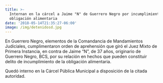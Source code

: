 ```yaml
---
title: >-
  Internan en la cárcel a Jaime "N" de Guerrero Negro por incumplimiento de
  obligación alimentaria
date: '2018-05-14T21:35:27-06:00'
image: /img/detenidosd.jpg
---
```

En Guerrero Negro, elementos de la Comandancia de Mandamientos Judiciales, cumplimentaron orden de aprehensión que giró el Juez Mixto de Primera Instancia, en contra de Jaime “N”, de 37 años, originario de Guerrero Negro, BCS, por su relación en hechos que pueden constituir delito de incumplimiento de la obligación alimentaria. 

Quedó interno en la Cárcel Pública Municipal a disposición de la citada autoridad.
